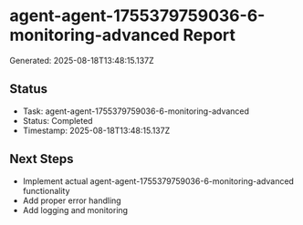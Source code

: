 # agent-agent-1755379759036-6-monitoring-advanced Report

Generated: 2025-08-18T13:48:15.137Z

## Status
- Task: agent-agent-1755379759036-6-monitoring-advanced
- Status: Completed
- Timestamp: 2025-08-18T13:48:15.137Z

## Next Steps
- Implement actual agent-agent-1755379759036-6-monitoring-advanced functionality
- Add proper error handling
- Add logging and monitoring
